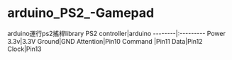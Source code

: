# arduino_PS2_-Gamepad
arduino運行ps2搖桿library
PS2 controller|arduino
--------|:---------
Power 3.3v|3.3V
Ground|GND
Attention|Pin10
Command	|Pin11
Data|Pin12
Clock|Pin13


